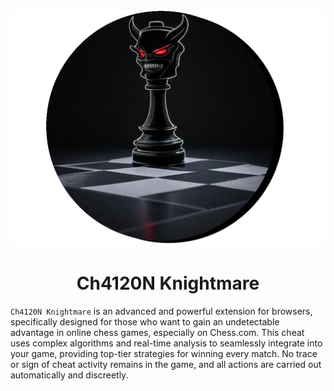 <div style="text-align: center; justify-content: center;">
    <img src="img/logo/logo.png" alt="Ch4120N Knightmare">
    <h1 style="text-align: center;">Ch4120N Knightmare</h1>
</div>



`Ch4120N Knightmare` is an advanced and powerful extension for browsers, specifically designed for those who want to gain an undetectable advantage in online chess games, especially on Chess.com. This cheat uses complex algorithms and real-time analysis to seamlessly integrate into your game, providing top-tier strategies for winning every match. No trace or sign of cheat activity remains in the game, and all actions are carried out automatically and discreetly.

